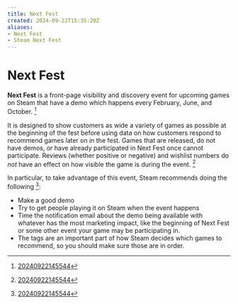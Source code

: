 ```yaml
---
title: Next Fest
created: 2024-09-22T15:35:20Z
aliases:
- Next Fest
- Steam Next Fest
---
```


# Next Fest

**Next Fest** is a front-page visibility and discovery event for upcoming games on Steam that have a demo which happens every February, June, and October. [^1]

It is designed to show customers as wide a variety of games as possible at the beginning of the fest before using data on how customers respond to recommend games later on in the fest. Games that are released, do not have demos, or have already participated in Next Fest once cannot participate. Reviews (whether positive or negative) and wishlist numbers do _not_ have an effect on how visible the game is during the event. [^1]

In particular, to take advantage of this event, Steam recommends doing the following [^1]:
- Make a good demo
- Try to get people playing it on Steam when the event happens
- Time the notification email about the demo being available with whatever has the most marketing impact, like the beginning of Next Fest or some other event your game may be participating in.
- The tags are an important part of how Steam decides which games to recommend, so you should make sure those are in order.

[^1]: [20240922145544](../entries/20240922145544.md)